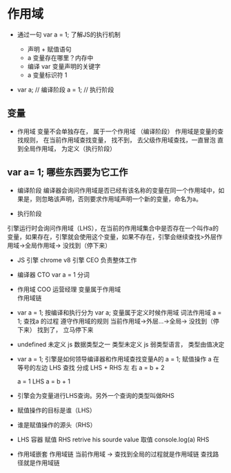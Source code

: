 # 作用域

-   通过一句 var a = 1; 了解JS的执行机制

    -   声明 + 赋值语句
    -   a 变量存在哪里？内存中
    -   编译 var 变量声明的关键字
    -   a 变量标识符 1

-   var a; // 编译阶段 a = 1; // 执行阶段

## 变量


-   作用域 变量不会单独存在， 属于一个作用域 （编译阶段） 作用域是变量的查找规则， 在当前作用域查找变量， 找不到， 去父级作用域查找，一直冒泡 直到全局作用域， 为定义（执行阶段）

## var a= 1; 哪些东西要为它工作

- 编译阶段
编译器会询问作用域是否已经有该名称的变量在同一个作用域中，如果是，则忽略该声明，否则要求作用域声明一个新的变量，命名为a。

- 执行阶段

引擎运行时会询问作用域（LHS），在当前的作用域集合中是否存在一个叫作a的变量，如果存在，引擎就会使用这个变量，如果不存在，引擎会继续查找>外层作用域->全局作用域-> 没找到（停下来） 


-   JS 引擎 chrome v8 引擎 CEO 负责整体工作

-   编译器 CTO var a = 1 分词

-   作用域 COO 运营经理 变量属于作用域  
    作用域链

-   var a = 1; 按编译和执行分为 var a; 变量属于定义时候作用域 词法作用域 a = 1; 查找a 的过程 遵守作用域的规则 当前作用域->外层...->全局-> 没找到（停下来） 找到了， 立马停下来

-   undefined 未定义 js 数据类型之一 类型未定义 js 弱类型语言， 类型由值决定

-   var a = 1; 引擎是如何领导编译器和作用域查找变量A的 a = 1; 赋值操作 a 在等号的左边 LHS 查找 分成 LHS + RHS 左 右 a = b + 2

    a = 1 LHS a = b + 1

- 引擎会为变量进行LHS查询。另外一个查询的类型叫做RHS
 - 赋值操作的目标是谁（LHS）
 - 谁是赋值操作的源头（RHS）
-   LHS 容器 赋值 RHS retrive his sourde value 取值 console.log(a) RHS

-   作用域嵌套 作用域链 当前作用域 -> 查找到全局的过程就是作用域链 查找路径就是作用域链